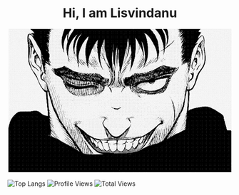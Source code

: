 <H1 align="center"> Hi, I am Lisvindanu </H1>
<p align="center">
  <img src="https://github.com/Lisvindanu/Lisvindanu/blob/main/guts.gif" /> 
</p>

![Top Langs](https://github-readme-stats.vercel.app/api/top-langs/?username=Lisvindanu&layout=compact&theme=dark&hide_border=true)
![Profile Views](https://komarev.com/ghpvc/?username=Lisvindanu&color=blue)
![Total Views](https://img.shields.io/github/watchers/Lisvindanu/Lisvindanu?style=social)
